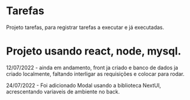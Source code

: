 # Tarefas
Projeto tarefas, para registrar tarefas a executar e já executadas.

# Projeto usando react, node, mysql.


12/07/2022 - ainda em andamento, front ja criado e banco de dados ja criado localmente, faltando interligar as requisições e colocar para rodar.

24/07/2022 - Foi adicionado Modal usando a biblioteca NextUI, acrescentando variaveis de ambiente no back.
